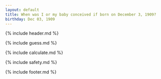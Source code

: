 ```yaml
---
layout: default
title: When was I or my baby conceived if born on December 3, 1909?
birthday: Dec 03, 1909
---
```


{% include header.md %}

{% include guess.md %}

{% include calculate.md %}

{% include safety.md %}

{% include footer.md %}



